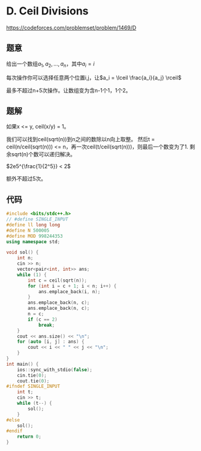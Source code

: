 # D. Ceil Divisions
https://codeforces.com/problemset/problem/1469/D

## 题意

给出一个数组$a_1,a_2,...,a_n$，其中$a_i = i$

每次操作你可以选择任意两个位置i,j，让$a_i = \lceil \frac{a_i}{a_j} \rceil$

最多不超过n+5次操作。让数组变为含n-1个1，1个2。

## 题解

如果x <= y, ceil(x/y) = 1。

我们可以找到ceil(sqrt(n))到n之间的数除以n向上取整。
然后t = ceil(n/ceil(sqrt(n))) <= n，再一次ceil(t/ceil(sqrt(n)))，则最后一个数变为了1.
剩余sqrt(n)个数可以递归解决。

$2e5^{\frac{1}{2^5}} < 2$

额外不超过5次。

## 代码

``` cpp
#include <bits/stdc++.h>
// #define SINGLE_INPUT
#define ll long long
#define N 500005
#define MOD 998244353
using namespace std;

void sol() {
    int n;
    cin >> n;
    vector<pair<int, int>> ans;
    while (1) {
        int c = ceil(sqrt(n));
        for (int i = c + 1; i < n; i++) {
            ans.emplace_back(i, n);
        }
        ans.emplace_back(n, c);
        ans.emplace_back(n, c);
        n = c;
        if (c == 2)
            break;
    }
    cout << ans.size() << "\n";
    for (auto [i, j] : ans) {
        cout << i << " " << j << "\n";
    }
}
int main() {
    ios::sync_with_stdio(false);
    cin.tie(0);
    cout.tie(0);
#ifndef SINGLE_INPUT
    int t;
    cin >> t;
    while (t--) {
        sol();
    }
#else
    sol();
#endif
    return 0;
}
```